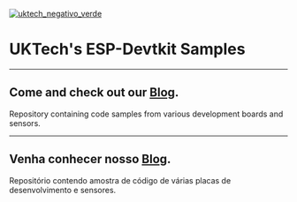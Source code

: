 
[![uktech_negativo_verde](https://github.com/uktechbr/esp-devkit-samples/assets/36822213/541ed3fd-4f49-4860-8740-ec451a53abab)](https://www.uktech.com.br/)


 
# UKTech's ESP-Devtkit Samples

---

## Come and check out our [Blog](https://www.uktech.com.br/bloguk/).

Repository containing code samples from various development boards and sensors.

---

## Venha conhecer nosso [Blog](https://www.uktech.com.br/bloguk/).

Repositório contendo amostra de código de várias placas de desenvolvimento e sensores.
